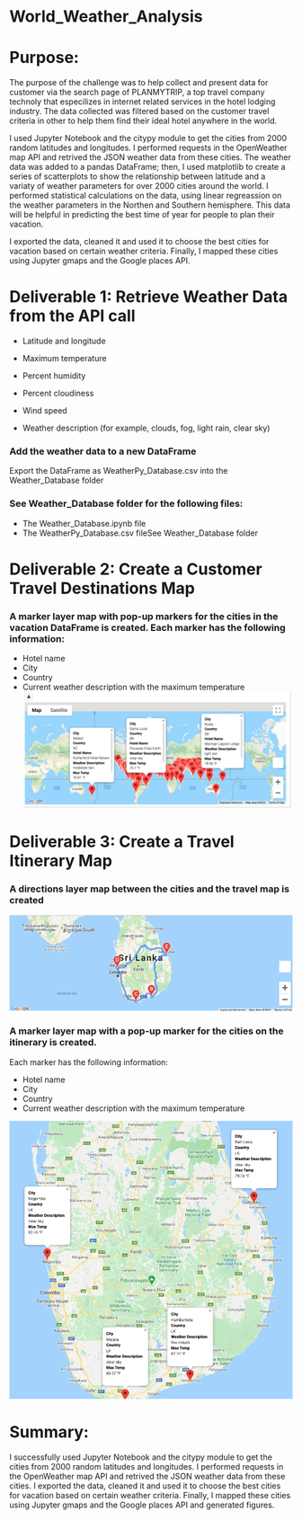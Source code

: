 # World_Weather_Analysis
# Purpose:

The purpose of the challenge was to help collect and present data for customer via the search page of PLANMYTRIP, a top travel company technoly that especilizes in internet related services in the hotel lodging industry. The data collected was filtered based on the customer travel criteria in other to help them find their ideal hotel anywhere in the world.

I used Jupyter Notebook and the citypy module to get the cities from 2000 random latitudes and longitudes. I performed requests in the OpenWeather map API and retrived the JSON weather data from these cities. The weather data was added to a pandas DataFrame; then, I used matplotlib to create a series of scatterplots to show the relationship between latitude and a variaty of weather parameters for over 2000 cities around the world. I performed statistical calculations on the data, using linear regreassion on the weather parameters in the Northen and Southern hemisphere. This data will be helpful in predicting the best time of year for people to plan their vacation.

I exported the data, cleaned it and used it to choose the best cities for vacation based on certain weather criteria. Finally, I mapped these cities using Jupyter gmaps and the Google places API.

# Deliverable 1: Retrieve Weather Data from the API call
* Latitude and longitude

* Maximum temperature

* Percent humidity

* Percent cloudiness

 * Wind speed


* Weather description (for example, clouds, fog, light rain, clear sky)

### Add the weather data to a new DataFrame
Export the DataFrame as WeatherPy_Database.csv into the Weather_Database folder

### See Weather_Database folder for the following files:
* The Weather_Database.ipynb file
* The WeatherPy_Database.csv fileSee Weather_Database folder

# Deliverable 2: Create a Customer Travel Destinations Map
### A marker layer map with pop-up markers for the cities in the vacation DataFrame is created. Each marker has the following information:
* Hotel name
* City
* Country
* Current weather description with the maximum temperature![WeatherPy_vacation_map.png](https://github.com/LucyPill/World_Weather_Analysis/blob/main/Vacation_Search/WeatherPy_vacation_map.png)

# Deliverable 3: Create a Travel Itinerary Map

### A directions layer map between the cities and the travel map is created
![WeatherPy_travel_map.png](https://github.com/LucyPill/World_Weather_Analysis/blob/main/Vacation_Itinerary/WeatherPy_travel_map.png)

### A marker layer map with a pop-up marker for the cities on the itinerary is created.
Each marker has the following information:
* Hotel name
* City
* Country
* Current weather description with the maximum temperature

![WeatherPy_travel_map_markers.png](https://github.com/LucyPill/World_Weather_Analysis/blob/main/Vacation_Itinerary/WeatherPy_travel_map_markers.png)

# Summary:
I successfully used Jupyter Notebook and the citypy module to get the cities from 2000 random latitudes and longitudes. I performed requests in the OpenWeather map API and retrived the JSON weather data from these cities. I exported the data, cleaned it and used it to choose the best cities for vacation based on certain weather criteria. Finally, I mapped these cities using Jupyter gmaps and the Google places API and generated figures.
